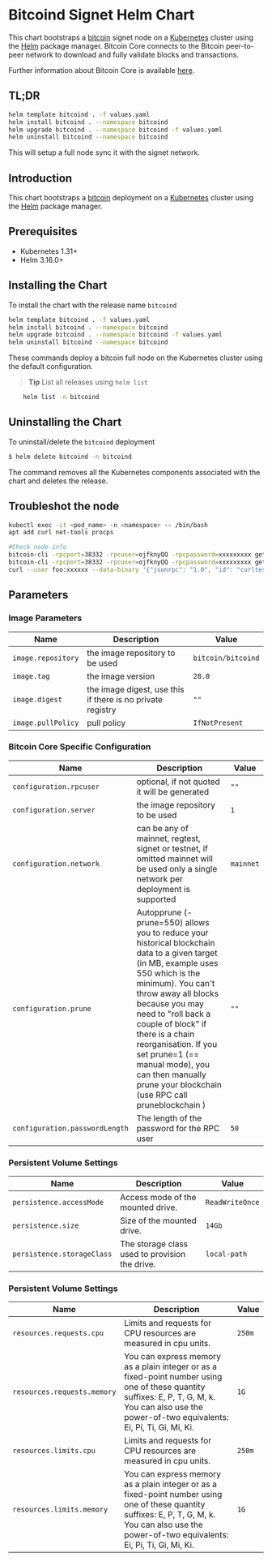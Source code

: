 # Bitcoind Signet Helm Chart

This chart bootstraps a [bitcoin](https://github.com/bitcoin/bitcoin) signet node on a [Kubernetes](https://kubernetes.io) cluster using the [Helm](https://helm.sh) package manager. Bitcoin Core connects to the Bitcoin peer-to-peer network to download and fully validate blocks and transactions.

Further information about Bitcoin Core is available [here](https://github.com/bitcoin/bitcoin).


## TL;DR

```bash
helm template bitcoind . -f values.yaml 
helm install bitcoind . --namespace bitcoind
helm upgrade bitcoind . --namespace bitcoind -f values.yaml
helm uninstall bitcoind --namespace bitcoind
```

This will setup a full node sync it with the signet network.


## Introduction

This chart bootstraps a [bitcoin](https://github.com/bitcoin/bitcoin) deployment on a [Kubernetes](https://kubernetes.io) cluster using the [Helm](https://helm.sh) package manager.

## Prerequisites

- Kubernetes 1.31+
- Helm 3.16.0+

## Installing the Chart

To install the chart with the release name `bitcoind`

````bash
helm template bitcoind . -f values.yaml 
helm install bitcoind . --namespace bitcoind
helm upgrade bitcoind . --namespace bitcoind -f values.yaml
helm uninstall bitcoind --namespace bitcoind
````

These commands deploy a bitcoin full node on the Kubernetes cluster using the default configuration.

> **Tip** List all releases using `helm list`


```bash
	helm list -n bitcoind
```

## Uninstalling the Chart

To uninstall/delete the `bitcoind` deployment

```bash
$ helm delete bitcoind -n bitcoind
```
The command removes all the Kubernetes components associated with the chart and deletes the release.

## Troubleshot the node

````bash
kubectl exec -it <pod_name> -n <namespace> -- /bin/bash
apt add curl net-tools procps
````

````bash 
#Check node info
bitcoin-cli -rpcport=38332 -rpcuser=ojfknyQQ -rpcpassword=xxxxxxxxx getnetworkinfo
bitcoin-cli -rpcport=38332 -rpcuser=ojfknyQQ -rpcpassword=xxxxxxxxx getblockchaininfo
curl --user foo:xxxxxx --data-binary '{"jsonrpc": "1.0", "id": "curltest", "method": "getbestblockhash", "params": []}' -H 'content-type: text/plain;' http://localhost:38332/
````

## Parameters

### Image Parameters

| Name                      | Description                                     | Value |
| ------------------------- | ----------------------------------------------- | ----- |
| `image.repository` | the image repository to be used | `bitcoin/bitcoind`  |
| `image.tag` | the image version | `28.0`  |
| `image.digest` | the image digest, use this if there is no private registry | `""`  |
| `image.pullPolicy` | pull policy | `IfNotPresent`  |

### Bitcoin Core Specific Configuration

| Name                      | Description                                     | Value |
| ------------------------- | ----------------------------------------------- | ----- |
| `configuration.rpcuser` | optional, if not quoted it will be generated | `""`  |
| `configuration.server` | the image repository to be used | `1`  |
| `configuration.network` | can be any of mainnet, regtest, signet or testnet, if omitted mainnet will be used only a single network per deployment is supported | `mainnet`  |
| `configuration.prune` | Autopprune (-prune=550) allows you to reduce your historical blockchain data to a given target (in MB, example uses 550 which is the minimum). You can't throw away all blocks because you may need to "roll back a couple of block" if there is a chain reorganisation. If you set prune=1 (== manual mode), you can then manually prune your blockchain (use RPC call pruneblockchain <height>) | `""`  |
| `configuration.passwordLength` | The length of the password for the RPC user | `50`  |

### Persistent Volume Settings

| Name                      | Description                                     | Value |
| ------------------------- | ----------------------------------------------- | ----- |
| `persistence.accessMode` | Access mode of the mounted drive. | `ReadWriteOnce`  |
| `persistence.size` | Size of the mounted drive. | `14Gb`  |
| `persistence.storageClass` | The storage class used to provision the drive. | `local-path`  |


### Persistent Volume Settings

| Name                      | Description                                     | Value |
| ------------------------- | ----------------------------------------------- | ----- |
| `resources.requests.cpu` | Limits and requests for CPU resources are measured in cpu units. | `250m`  |
| `resources.requests.memory` | You can express memory as a plain integer or as a fixed-point number using one of these quantity suffixes: E, P, T, G, M, k. You can also use the power-of-two equivalents: Ei, Pi, Ti, Gi, Mi, Ki. | `1G`  |
| `resources.limits.cpu` | Limits and requests for CPU resources are measured in cpu units. | `250m`  |
| `resources.limits.memory` | You can express memory as a plain integer or as a fixed-point number using one of these quantity suffixes: E, P, T, G, M, k. You can also use the power-of-two equivalents: Ei, Pi, Ti, Gi, Mi, Ki. | `1G`  |
